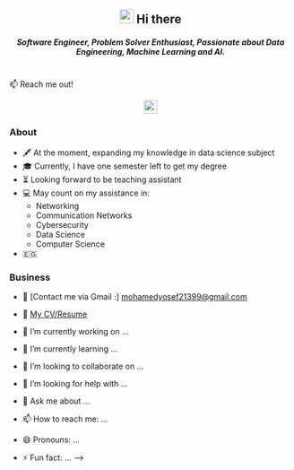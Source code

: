 <h2 align="center"><img src="https://media.giphy.com/media/hvRJCLFzcasrR4ia7z/giphy.gif" width="25px"> Hi there </h2>

<h5 align="center"> Software Engineer, Problem Solver Enthusiast, Passionate about Data Engineering, Machine Learning and AI. </h5>

<br>
📫 Reach me out!
<p align="center">
    <a href="https://www.linkedin.com/in/mohamed-youssef-310a06214/"><img height="24px" src="https://img.shields.io/badge/linkedin-%230177B5?style=flat&logo=linkedin&logoColor=white&link=https://www.linkedin.com/in/mohamed-youssef-310a06214/"/></a>
  </p> 

<!-- About-->
<h3 align="left">About</h3>

* :fountain_pen: At the moment, expanding my knowledge in data science subject
* :mortar_board: Currently, I have one semester left to get my degree
* :hourglass_flowing_sand: Looking forward to be teaching assistant
* :computer: May count on my assistance in:
     * Networking
     * Communication Networks
     * Cybersecurity
     * Data Science
     * Computer Science
* :egypt:

<!-- Business-->
<h3 align="left">Business</h3>

- :email: [Contact me via Gmail :] mohamedyosef21399@gmail.com
- :paperclip: [My CV/Resume](https://drive.google.com/file/d/110rEoNQV5P5QqYBFgOo_K41JnLKLtqEd/view?usp=sharing)

- 🔭 I’m currently working on ...
- 🌱 I’m currently learning ...
- 👯 I’m looking to collaborate on ...
- 🤔 I’m looking for help with ...
- 💬 Ask me about ...
- 📫 How to reach me: ...
- 😄 Pronouns: ...
- ⚡ Fun fact: ...
-->
